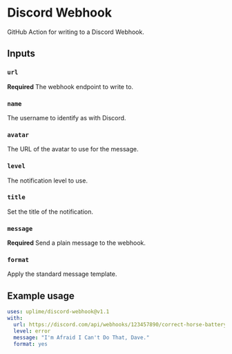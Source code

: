 # Discord Webhook

GitHub Action for writing to a Discord Webhook.

## Inputs

### `url`

**Required** The webhook endpoint to write to.

### `name`

The username to identify as with Discord.

### `avatar`

The URL of the avatar to use for the message.

### `level`

The notification level to use.

### `title`

Set the title of the notification.

### `message`

**Required** Send a plain message to the webhook.

### `format`

Apply the standard message template.

## Example usage

```yaml
uses: uplime/discord-webhook@v1.1
with:
  url: https://discord.com/api/webhooks/123457890/correct-horse-battery-staple
  level: error
  message: "I'm Afraid I Can't Do That, Dave."
  format: yes
```
